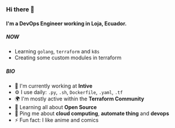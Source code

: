 ### Hi there 👋

#### I'm a DevOps Engineer working in Loja, Ecuador.

##### NOW

- Learning `golang`, `terraform` and `k8s`
- Creating some custom modules in terraform

##### BIO

- 🏢 I'm currently working at **Intive**
- ⚙️ I use daily: `.py`, `.sh`, `Dockerfile`, `.yaml`, `.tf`
- 🌍 I'm mostly active within the **Terraform Community**
- 🌱 Learning all about **Open Source**
- 💬 Ping me about **cloud computing**, **automate thing** and **devops**
- ⚡️ Fun fact: I like anime and comics
